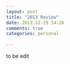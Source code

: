 ```yaml
---
layout: post
title: "2013 Review"
date: 2013-12-29 14:26
comments: true
categories: personal
 
---
```

to be edit
